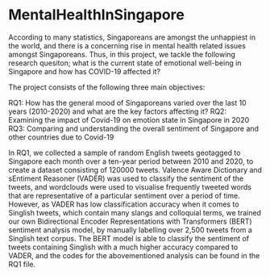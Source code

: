 # MentalHealthInSingapore

According to many statistics, Singaporeans are amongst the unhappiest in the world, and there is a concerning rise in mental health related issues amongst Singaporeans. Thus, in this project, we tackle the following research quesiton; what is the current state of emotional well-being in Singapore and how has COVID-19 affected it?

The project consists of the following three main objectives:

RQ1: How has the general mood of Singaporeans varied over the last 10 years (2010-2020) and what are the key factors affecting it?
RQ2: Examining the impact of Covid-19 on emotion state in Singapore in 2020
RQ3: Comparing and understanding the overall sentiment of Singapore and other countries due to Covid-19

In RQ1, we collected a sample of random English tweets geotagged to Singapore each month over a ten-year period between 2010 and 2020, to create a dataset consisting of 120000 tweets. Valence Aware Dictionary and sEntiment Reasoner (VADER) was used to classify the sentiment of the tweets, and wordclouds were used to visualise frequently tweeted words that are representative of a particular sentiment over a period of time. However, as VADER has low classification accuracy when it comes to Singlish tweets, which contain many slangs and colloquial terms, we trained our own Bidirectional Encoder Representations with Transformers (BERT) sentiment analysis model, by manually labelling over 2,500 tweets from a Singlish text corpus. The BERT model is able to classify the sentiment of tweets containing Singlish with a much higher accuracy compared to VADER, and the codes for the abovementioned analysis can be found in the RQ1 file. 




  
